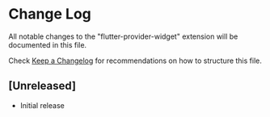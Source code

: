 # Change Log

All notable changes to the "flutter-provider-widget" extension will be documented in this file.

Check [Keep a Changelog](http://keepachangelog.com/) for recommendations on how to structure this file.

## [Unreleased]

- Initial release